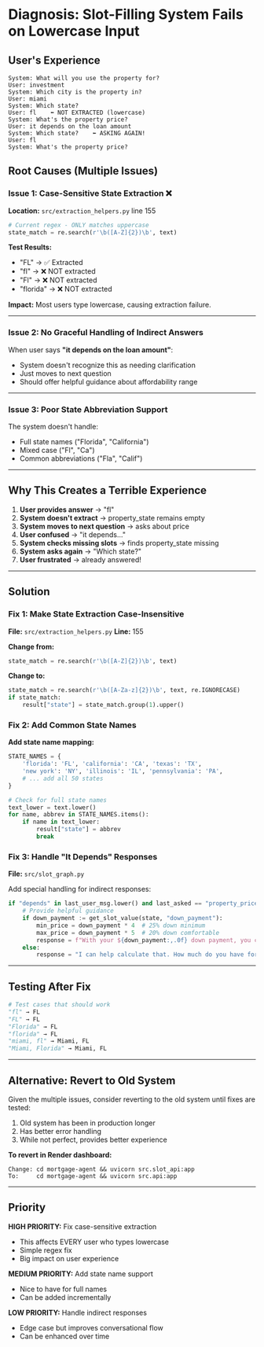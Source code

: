 # Diagnosis: Slot-Filling System Fails on Lowercase Input

## User's Experience

```
System: What will you use the property for?
User: investment
System: Which city is the property in?
User: miami
System: Which state?
User: fl    ⬅️ NOT EXTRACTED (lowercase)
System: What's the property price?
User: it depends on the loan amount
System: Which state?    ⬅️ ASKING AGAIN!
User: fl
System: What's the property price?
```

## Root Causes (Multiple Issues)

### Issue 1: Case-Sensitive State Extraction ❌

**Location:** `src/extraction_helpers.py` line 155

```python
# Current regex - ONLY matches uppercase
state_match = re.search(r'\b([A-Z]{2})\b', text)
```

**Test Results:**
- "FL" → ✅ Extracted
- "fl" → ❌ NOT extracted  
- "Fl" → ❌ NOT extracted
- "florida" → ❌ NOT extracted

**Impact:** Most users type lowercase, causing extraction failure.

---

### Issue 2: No Graceful Handling of Indirect Answers

When user says **"it depends on the loan amount"**:
- System doesn't recognize this as needing clarification
- Just moves to next question
- Should offer helpful guidance about affordability range

---

### Issue 3: Poor State Abbreviation Support

The system doesn't handle:
- Full state names ("Florida", "California")
- Mixed case ("Fl", "Ca")
- Common abbreviations ("Fla", "Calif")

---

## Why This Creates a Terrible Experience

1. **User provides answer** → "fl"
2. **System doesn't extract** → property_state remains empty
3. **System moves to next question** → asks about price
4. **User confused** → "it depends..."
5. **System checks missing slots** → finds property_state missing
6. **System asks again** → "Which state?"
7. **User frustrated** → already answered!

---

## Solution

### Fix 1: Make State Extraction Case-Insensitive

**File:** `src/extraction_helpers.py`
**Line:** 155

**Change from:**
```python
state_match = re.search(r'\b([A-Z]{2})\b', text)
```

**Change to:**
```python
state_match = re.search(r'\b([A-Za-z]{2})\b', text, re.IGNORECASE)
if state_match:
    result["state"] = state_match.group(1).upper()
```

### Fix 2: Add Common State Names

**Add state name mapping:**
```python
STATE_NAMES = {
    'florida': 'FL', 'california': 'CA', 'texas': 'TX', 
    'new york': 'NY', 'illinois': 'IL', 'pennsylvania': 'PA',
    # ... add all 50 states
}

# Check for full state names
text_lower = text.lower()
for name, abbrev in STATE_NAMES.items():
    if name in text_lower:
        result["state"] = abbrev
        break
```

### Fix 3: Handle "It Depends" Responses

**File:** `src/slot_graph.py`

Add special handling for indirect responses:
```python
if "depends" in last_user_msg.lower() and last_asked == "property_price":
    # Provide helpful guidance
    if down_payment := get_slot_value(state, "down_payment"):
        min_price = down_payment * 4  # 25% down minimum
        max_price = down_payment * 5  # 20% down comfortable
        response = f"With your ${down_payment:,.0f} down payment, you could look at properties from ${min_price:,.0f} to ${max_price:,.0f}. What range interests you?"
    else:
        response = "I can help calculate that. How much do you have for a down payment?"
```

---

## Testing After Fix

```python
# Test cases that should work
"fl" → FL
"FL" → FL  
"Florida" → FL
"florida" → FL
"miami, fl" → Miami, FL
"Miami, Florida" → Miami, FL
```

---

## Alternative: Revert to Old System

Given the multiple issues, consider reverting to the old system until fixes are tested:

1. Old system has been in production longer
2. Has better error handling
3. While not perfect, provides better experience

**To revert in Render dashboard:**
```
Change: cd mortgage-agent && uvicorn src.slot_api:app
To:     cd mortgage-agent && uvicorn src.api:app
```

---

## Priority

**HIGH PRIORITY:** Fix case-sensitive extraction
- This affects EVERY user who types lowercase
- Simple regex fix
- Big impact on user experience

**MEDIUM PRIORITY:** Add state name support
- Nice to have for full names
- Can be added incrementally

**LOW PRIORITY:** Handle indirect responses
- Edge case but improves conversational flow
- Can be enhanced over time